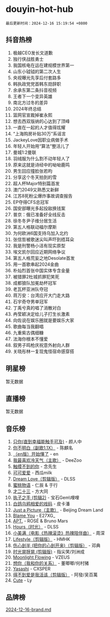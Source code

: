 # douyin-hot-hub

`最后更新时间：2024-12-16 15:19:54 +0800`

## 抖音热榜

1. 极越CEO发长文道歉
1. 独行侠战胜勇士
1. 我国核电在运在建规模世界第一
1. 山东小钺钺的第二次人生
1. 央视曝光先享后付套路多
1. 韩执政党党首韩东勋辞职
1. 余承东第二条抖音视频
1. 王者下一个变异英雄
1. 南北方过冬的差异
1. 2024年终总结
1. 篮网官宣裁掉崔永熙
1. 想去西双版纳的心达到了顶峰
1. 一直在一起的人才值得炫耀
1. “上海购房补贴30万”系谣言
1. JackeyLove因职业病做手术
1. 年轻人开始用“算法”整活儿了
1. 曼城1:2曼联
1. 羽绒服为什么割不动年轻人了
1. 原来这就是诗经中的呦呦鹿鸣
1. 男生回应撞脸张若昀
1. 分享这个冬天拍到的雪
1. 超人杯Major特别篇首发
1. 澳门2049又熟悉又新鲜
1. 江苏8死粉尘爆炸事故调查报告
1. EP夺得CFS总冠军
1. 国安部曝光多起投敌换钱案
1. 普京：俄已准备好全线反击
1. 徐冬冬尹子维分居生活
1. 第五人格联动福尔摩斯
1. 为何欧洲6国支持乌加入北约
1. 张信哲被歌迷尖叫声吓到捂耳朵
1. 我是刑警杨小洁有现实原型
1. 埃文凯尔回应近期网络争议
1. 第五人格荒妄之地Desolate首发
1. 用一首歌串起2024金曲
1. 朴灿烈首张中国实体专含金量
1. 被猎罪2杜城抓罪犯笑死
1. 成都狼队加冕劫杯冠军
1. 老瓦杯亚洲队夺冠
1. 蒋万安：台湾应开大门走大路
1. 石宇奇夺男单冠军
1. 丁禹兮真的唱了消散对白
1. 冉莹颖决定给儿子打生长激素
1. 向佐说在娱乐圈就是要娱乐大家
1. 歌曲每当我翻唱
1. 九重紫古偶细糠
1. 法海你根本不懂爱
1. 叙男子鸣枪庆祝意外射向人群
1. 关晓彤林一复现鬼怪宿命感穿搭

## 明星榜

暂无数据

## 直播榜

暂无数据

## 音乐榜

1. [只你(直到幸福能触手可及)](https://sf5-hl-cdn-tos.douyinstatic.com/obj/tos-cn-ve-2774/o0lBkRDzFTeaVSUz3ZZSCBVtZ5DIMQGfgmEAuE) - 颜人中
1. [你不明白（副歌1.1X）](https://sf3-cdn-tos.douyinstatic.com/obj/tos-cn-ve-2774/o4LBQK7fIoonFBCeIzPNZvHDgEDtQ2ErnrKvM1) - 陈麒名
1. [（en版）开始懂了](https://sf5-hl-cdn-tos.douyinstatic.com/obj/tos-cn-ve-2774/ow9G4MKH32zBIDHGvNiTAimWsAJB5QxhCIfIME) - en
1. [我最喜欢冷天气（主歌）](https://sf5-hl-cdn-tos.douyinstatic.com/obj/tos-cn-ve-2774/ogd10efzCApmGsmwZRmIKrEMfCZLg7MycZu3ew) - DeeZoo
1. [触摸不到的你](https://sf5-hl-cdn-tos.douyinstatic.com/obj/tos-cn-ve-2774/oUBR0G6KDYpIwoshClFdQfZDNBfTnrBQE7gXtN) - 念先生
1. [可可爱爱](https://sf5-hl-cdn-tos.douyinstatic.com/obj/tos-cn-ve-2774/0deb1e75aea643b9927ba26aaafa29dd) - 西瓜milk
1. [Dream Love（剪辑版）](https://sf5-hl-cdn-tos.douyinstatic.com/obj/tos-cn-ve-2774/oUn3DKyIgBFIsCFZmAMM8qSJyMtlgLfoPqyDEe) - DLSS
1. [蜜桃物语](https://sf5-hl-cdn-tos.douyinstatic.com/obj/tos-cn-ve-2774/oIhOSCZtIACtYU4XQkngiW9kCBfVD1Fz9IYeqL) - 仁辰 & 于行
1. [才二十三](https://sf5-hl-cdn-tos.douyinstatic.com/obj/tos-cn-ve-2774/okABdOmMEBYDDBvkgYQ5JfEqFtCZvQxf4aRjDI) - 方大同
1. [执子之手 (剪辑2)](https://sf3-cdn-tos.douyinstatic.com/obj/tos-cn-ve-2774/oUoZLQjCc31XzqsBnBQUNgeKtYPBcgbFDwtfcu) - 宝石Gem\哩哩
1. [白鸽乌鸦相爱的戏码](https://sf5-hl-cdn-tos.douyinstatic.com/obj/tos-cn-ve-2774/oMVVEf6eDAOmFtNtCsEqKpIorBDM8Nkg6TZRqC) - 皮卡潘
1. [Just a Picture（主歌）](https://sf5-hl-cdn-tos.douyinstatic.com/obj/tos-cn-ve-2774/oc0usFBZCDnAGbtQig7oCaDsQfCYjcAEfWYQkF) - Beijing Dream Land
1. [Blame You](https://sf5-hl-cdn-tos.douyinstatic.com/obj/tos-cn-ve-2774/oAceIDVL0BC2DJC0Qwi8AZnQAtBgZBbMMpfdzi) - E27XG_
1. [APT.](https://sf5-hl-cdn-tos.douyinstatic.com/obj/tos-cn-ve-2774/ooHxBnfDQIxBZontIlGfpTy5PBxCgEccFO1OMg) - ROSÉ & Bruno Mars
1. [Hours（时光）](https://sf5-hl-cdn-tos.douyinstatic.com/obj/tos-cn-ve-2774/oES9g0DgeYmDFDVCLNfBZZsnLvGF4utxCEAm1Q) - DLSS
1. [小美满（电影《热辣滚烫》热辣陪伴曲）](https://sf5-hl-cdn-tos.douyinstatic.com/obj/tos-cn-ve-2774/o0GAn2lSgfZIDUgtevCGDQYnFg4CwnrBaxbTZL) - 周深
1. [Lifestyle（剪辑版）](https://sf5-hl-cdn-tos.douyinstatic.com/obj/tos-cn-ve-2774/owfqGgjwG3V5lCLaAIezFMeg3LtuKNBaZKgzPV) - HMHK
1. [伤心剖半 (把你的心剖开来)（剪辑版）](https://sf5-hl-cdn-tos.douyinstatic.com/obj/tos-cn-ve-2774/oE3a4kLafIGYPYIFXlEAefIrO0MvzyEDgbuTmC) - 邓典
1. [时光晃呀晃 (剪辑版)](https://sf5-hl-cdn-tos.douyinstatic.com/obj/tos-cn-ve-2774/o8ACeQem3gwI1x3GIYGAfKG0LJebKFRJDwRwyW) - 指尖笑/刘洲成
1. [Moonlight Flowing](https://sf5-hl-cdn-tos.douyinstatic.com/obj/tos-cn-ve-2774/oopZsCtRnQgOhEYmv9FfBBgwmeaQmWQQZED9tN) - VZEUS
1. [想你（我和你的关系）](https://sf5-hl-cdn-tos.douyinstatic.com/obj/tos-cn-ve-2774/o8QxhcOBDYYX0zqKCjFVQXZ3RBffnRBQEogitG) - 董唧唧/何村猪
1. [Yasashi](https://sf5-hl-cdn-tos.douyinstatic.com/obj/tos-cn-ve-2774/oEIqAlutRBGQZgZf2VMCuFEBmaD2bgJG6fCQaQ) - CXSPER
1. [得不到爱是我活该（剪辑版）](https://sf5-hl-cdn-tos.douyinstatic.com/obj/tos-cn-ve-2774/os0cIhiBc3fAa9kPjzM5WTrMggiK3sBnZDAwpQ) - 阿發/吴百萬
1. [Cute](https://sf5-hl-cdn-tos.douyinstatic.com/obj/tos-cn-ve-2774/o4IbIzHWKAAB4wsS5qMBRiiAlEBGTpQRNfFvuo) - Ly

## 品牌榜

[2024-12-16-brand.md](2024-12-16-brand.md)
